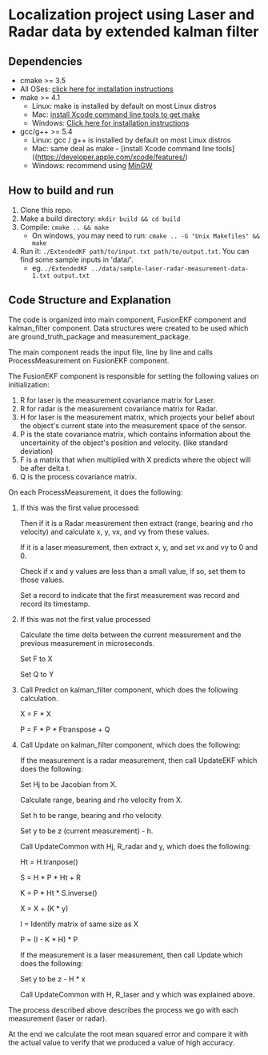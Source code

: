 Localization project using Laser and Radar data by extended kalman filter
=========================================================================


## Dependencies

* cmake >= 3.5
 * All OSes: [click here for installation instructions](https://cmake.org/install/)
* make >= 4.1
  * Linux: make is installed by default on most Linux distros
  * Mac: [install Xcode command line tools to get make](https://developer.apple.com/xcode/features/)
  * Windows: [Click here for installation instructions](http://gnuwin32.sourceforge.net/packages/make.htm)
* gcc/g++ >= 5.4
  * Linux: gcc / g++ is installed by default on most Linux distros
  * Mac: same deal as make - [install Xcode command line tools]((https://developer.apple.com/xcode/features/)
  * Windows: recommend using [MinGW](http://www.mingw.org/)

## How to build and run

1. Clone this repo.
2. Make a build directory: `mkdir build && cd build`
3. Compile: `cmake .. && make` 
   * On windows, you may need to run: `cmake .. -G "Unix Makefiles" && make`
4. Run it: `./ExtendedKF path/to/input.txt path/to/output.txt`. You can find
   some sample inputs in 'data/'.
    - eg. `./ExtendedKF ../data/sample-laser-radar-measurement-data-1.txt output.txt`


## Code Structure and Explanation

The code is organized into main component, FusionEKF component and kalman_filter component.
Data structures were created to be used which are ground_truth_package and measurement_package.

The main component reads the input file, line by line and calls ProcessMeasurement on FusionEKF component.

The FusionEKF component is responsible for setting the following values on initialization:

1. R for laser is the measurement covariance matrix for Laser.
2. R for radar is the measurement covariance matrix for Radar.
3. H for laser is the measurement matrix, which projects your belief about the object's current state into the measurement space of the sensor.
4. P is the state covariance matrix, which contains information about the uncertainity of the object's position and velocity. (like standard deviation)
5. F is a matrix that when multiplied with X predicts where the object will be after delta t.
6. Q is the process covariance matrix.

On each ProcessMeasurement, it does the following:

1. If this was the first value processed:

   Then if it is a Radar measurement then extract (range, bearing and rho velocity) and calculate x, y, vx, and vy from these values.

   If it is a laser measurement, then extract x, y, and set vx and vy to 0 and 0.

   Check if x and y values are less than a small value, if so, set them to those values.

   Set a record to indicate that the first measurement was record and record its timestamp.

2. If this was not the first value processed

   Calculate the time delta between the current measurement and the previous measurement in microseconds.

   Set F to X

   Set Q to Y

3. Call Predict on kalman_filter component, which does the following calculation.

   X = F * X

   P = F * P * Ftranspose + Q

4. Call Update on kalman_filter component, which does the following:

   If the measurement is a radar measurement, then call UpdateEKF which does the following:

     Set Hj to be Jacobian from X.

     Calculate range, bearing and rho velocity from X.

     Set h to be range, bearing and rho velocity.

     Set y to be z (current measurement) - h.

     Call UpdateCommon with Hj, R_radar and y, which does the following:

     Ht = H.tranpose()

     S = H * P * Ht + R

     K = P * Ht * S.inverse()

     X = X + (K * y)

     I = Identify matrix of same size as X

     P = (I - K * H) * P

   If the measurement is a laser measurement, then call Update which does the following:

     Set y to be z - H * x
     
     Call UpdateCommon with H, R_laser and y which was explained above.

The process described above describes the process we go with each measurement (laser or radar).

At the end we calculate the root mean squared error and compare it with the actual value to verify that we produced a value of high accuracy.

